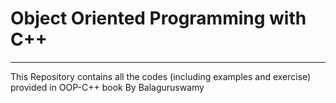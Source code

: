 # Object Oriented Programming with C++
---
 This Repository contains all the codes (including examples and exercise) provided in OOP-C++ book By Balaguruswamy
